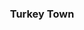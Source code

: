 ---
class: "col-sm-6 col-md-4 grid-item illustrator indesign"
image: assets/images/portfolio/indesign/turkey_town/004sm.jpg
link: "discipline/indesign_projects.html#turkey_town"
focus: Book Cover
name: Turkey Town
description: An exercise in integrating Illustrator and InDesign.

divid: "turkey_town"
title: <h3>Turkey Town</h3>
description_long: <p>This project was produced for the my Computer Illustration class as an exercise in integrating Illustrator and InDesign.</p>
imagelinks: 
  - /assets/images/portfolio/indesign/turkey_town/004.jpg
images: 
  - /assets/images/portfolio/indesign/turkey_town/004sm.jpg
foci: 
  - Value tracing
  - Layout
  - Textures and Vector images
---